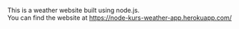 This is a weather website built using node.js.  
You can find the website at https://node-kurs-weather-app.herokuapp.com/
